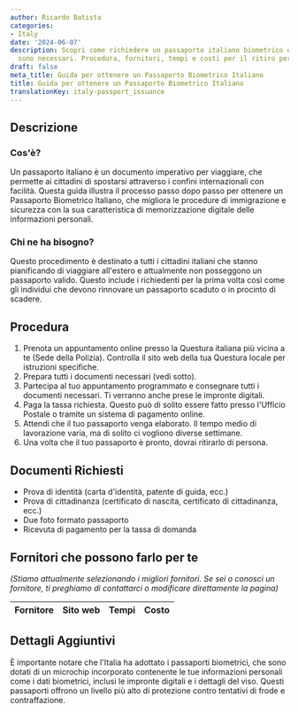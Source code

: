 ```yaml
---
author: Ricardo Batista
categories:
- Italy
date: '2024-06-07'
description: Scopri come richiedere un passaporto italiano biometrico e quali documenti
  sono necessari. Procedura, fornitori, tempi e costi per il ritiro personale.
draft: false
meta_title: Guida per ottenere un Passaporto Biometrico Italiano
title: Guida per ottenere un Passaporto Biometrico Italiano
translationKey: italy-passport_issuance
---
```



## Descrizione
### Cos'è?
Un passaporto italiano è un documento imperativo per viaggiare, che permette ai cittadini di spostarsi attraverso i confini internazionali con facilità. Questa guida illustra il processo passo dopo passo per ottenere un Passaporto Biometrico Italiano, che migliora le procedure di immigrazione e sicurezza con la sua caratteristica di memorizzazione digitale delle informazioni personali.

### Chi ne ha bisogno?
Questo procedimento è destinato a tutti i cittadini italiani che stanno pianificando di viaggiare all'estero e attualmente non posseggono un passaporto valido. Questo include i richiedenti per la prima volta così come gli individui che devono rinnovare un passaporto scaduto o in procinto di scadere.

## Procedura
1. Prenota un appuntamento online presso la Questura italiana più vicina a te (Sede della Polizia). Controlla il sito web della tua Questura locale per istruzioni specifiche.
2. Prepara tutti i documenti necessari (vedi sotto).
3. Partecipa al tuo appuntamento programmato e consegnare tutti i documenti necessari. Ti verranno anche prese le impronte digitali.
4. Paga la tassa richiesta. Questo può di solito essere fatto presso l'Ufficio Postale o tramite un sistema di pagamento online.
5. Attendi che il tuo passaporto venga elaborato. Il tempo medio di lavorazione varia, ma di solito ci vogliono diverse settimane.
6. Una volta che il tuo passaporto è pronto, dovrai ritirarlo di persona.

## Documenti Richiesti
- Prova di identità (carta d'identità, patente di guida, ecc.)
- Prova di cittadinanza (certificato di nascita, certificato di cittadinanza, ecc.)
- Due foto formato passaporto
- Ricevuta di pagamento per la tassa di domanda

## Fornitori che possono farlo per te

_(Stiamo attualmente selezionando i migliori fornitori. Se sei o conosci un fornitore, ti preghiamo di contattarci o modificare direttamente la pagina)_

| Fornitore       |     Sito web    |     Tempi        |       Costo      |
| --------------- | --------------- |  :-------------: | :-------------: |

## Dettagli Aggiuntivi
È importante notare che l'Italia ha adottato i passaporti biometrici, che sono dotati di un microchip incorporato contenente le tue informazioni personali come i dati biometrici, inclusi le impronte digitali e i dettagli del viso. Questi passaporti offrono un livello più alto di protezione contro tentativi di frode e contraffazione.